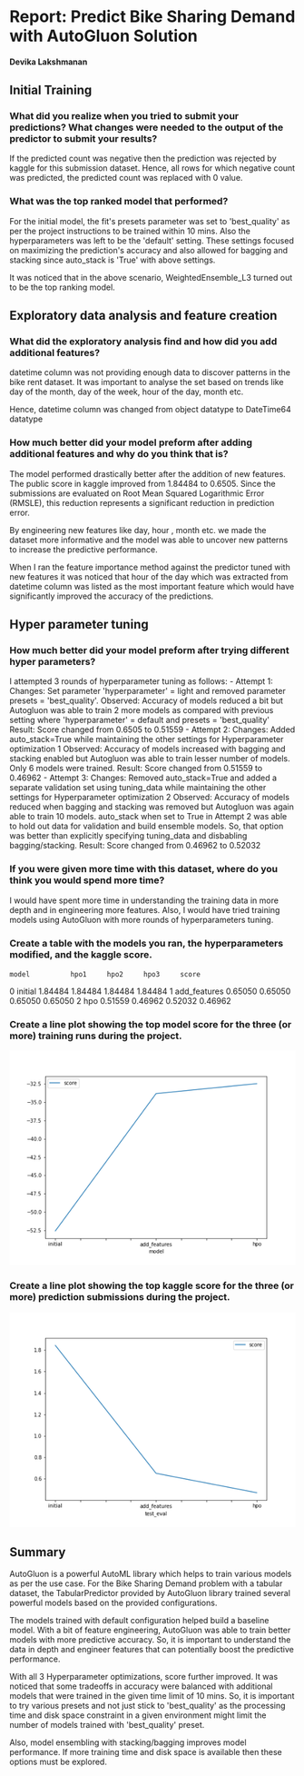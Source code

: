 # Report: Predict Bike Sharing Demand with AutoGluon Solution
#### Devika Lakshmanan

## Initial Training
### What did you realize when you tried to submit your predictions? What changes were needed to the output of the predictor to submit your results?
If the predicted count was negative then the prediction was rejected by kaggle for this submission dataset. Hence, all rows for which negative count was predicted, the predicted count was replaced with 0 value.

### What was the top ranked model that performed?
For the initial model, the fit's presets parameter was set to 'best_quality' as per the project instructions to be trained within 10 mins. Also the hyperparameters was left to be the 'default' setting. These settings focused on maximizing the prediction's accuracy and also allowed for bagging and stacking since auto_stack is 'True' with above settings.

It was noticed that in the above scenario, WeightedEnsemble_L3 turned out to be the top ranking model.

## Exploratory data analysis and feature creation
### What did the exploratory analysis find and how did you add additional features?
datetime column was not providing enough data to discover patterns in the bike rent dataset.
It was important to analyse the set based on trends like day of the month, day of the week, hour of the day, month etc.

Hence, datetime column was changed from object datatype to DateTime64 datatype

### How much better did your model preform after adding additional features and why do you think that is?
The model performed drastically better after the addition of new features. The public score in kaggle improved from 1.84484 to 0.6505. Since the submissions are evaluated on Root Mean Squared Logarithmic Error (RMSLE), this reduction represents a significant reduction in prediction error.

By engineering new features like day, hour , month etc. we made the dataset more informative and the model was able to uncover new patterns to increase the predictive performance.

When I ran the feature importance method against the predictor tuned with new features it was noticed that hour of the day which was extracted from datetime column was listed as the most important feature which would have significantly improved the accuracy of the predictions.

## Hyper parameter tuning
### How much better did your model preform after trying different hyper parameters?
I attempted 3 rounds of hyperparameter tuning as follows:
    - Attempt 1: 
        Changes: Set parameter 'hyperparameter' = light and removed parameter presets = 'best_quality'.
        Observed: Accuracy of models reduced a bit but Autogluon was able to train 2 more models as compared with    previous setting where 'hyperparameter' = default and presets = 'best_quality'
        Result: Score changed from 0.6505 to 0.51559
    - Attempt 2:
        Changes: Added auto_stack=True while maintaining the other settings for Hyperparameter optimization 1
        Observed: Accuracy of models increased with bagging and stacking enabled but Autogluon was able to train lesser number of models. Only 6 models were trained.
        Result: Score changed from 0.51559 to 0.46962
    - Attempt 3:
        Changes: Removed auto_stack=True and added a separate validation set using tuning_data while maintaining the other settings for Hyperparameter optimization 2
        Observed: Accuracy of models reduced when bagging and stacking was removed but Autogluon was again able to train 10 models. auto_stack when set to True in Attempt 2 was able to hold out data for validation and build ensemble models. So, that option was better than explicitly specifying tuning_data and disbabling bagging/stacking.
        Result: Score changed from 0.46962 to 0.52032
        
### If you were given more time with this dataset, where do you think you would spend more time?
I would have spent more time in understanding the training data in more depth and in engineering more features. 
Also, I would have tried training models using AutoGluon with more rounds of hyperparameters tuning.

### Create a table with the models you ran, the hyperparameters modified, and the kaggle score.
 	model 	       hpo1 	hpo2 	 hpo3 	  score
0 	initial 	   1.84484 	1.84484  1.84484  1.84484
1 	add_features   0.65050 	0.65050  0.65050  0.65050
2 	hpo 	       0.51559 	0.46962  0.52032  0.46962


### Create a line plot showing the top model score for the three (or more) training runs during the project.

![model_train_score.png](img/model_train_score.png)

### Create a line plot showing the top kaggle score for the three (or more) prediction submissions during the project.

![model_test_score.png](img/model_test_score.png)

## Summary

AutoGluon is a powerful AutoML library which helps to train various models as per the use case.
For the Bike Sharing Demand problem with a tabular dataset, the TabularPredictor provided by AutoGluon library trained several powerful models based on the provided configurations.

The models trained with default configuration helped build a baseline model.
With a bit of feature engineering, AutoGluon was able to train better models with more predictive accuracy. So, it is important to understand the data in depth and engineer features that can potentially boost the predictive performance.

With all 3 Hyperparameter optimizations, score further improved. It was noticed that some tradeoffs in accuracy were balanced with additional models that were trained in the given time limit of 10 mins. So, it is important to try various presets and not just stick to 'best_quality' as the processing time and disk space constraint in a given environment might limit the number of models trained with 'best_quality' preset.

Also, model ensembling with stacking/bagging improves model performance. If more training time and disk space is available then these options must be explored.


